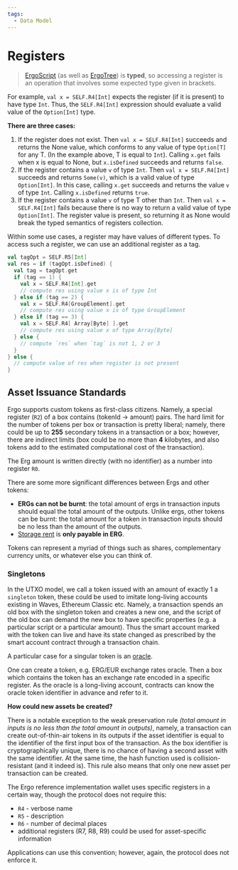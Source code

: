 ```yaml
---
tags:
  - Data Model
---
```

# Registers

> [ErgoScript](/dev/scs/ergoscript) (as well as [ErgoTree](/dev/scs/ergotree)) is **typed**, so accessing a register is an operation that involves some expected type given in brackets. 

    
For example, `val x = SELF.R4[Int]` expects the register (if it is present) to have type `Int`.  Thus, the `SELF.R4[Int]` expression should evaluate a valid value of the `Option[Int]` type.


**There are three cases:**

1. If the register does not exist. Then `val x = SELF.R4[Int]` succeeds and returns the None value, which conforms to any value of type `Option[T]` for any T. (In the example above, T is equal to `Int`). Calling `x.get` fails when x is equal to None, but `x.isDefined` succeeds and returns `false`.
2. If the register contains a value `v` of type `Int`. Then `val x = SELF.R4[Int]` succeeds and returns `Some(v)`, which is a valid value of type `Option[Int]`. In this case, calling `x.get` succeeds and returns the value `v` of type `Int`. Calling `x.isDefined` returns `true`.
3. If the register contains a value `v` of type T other than `Int`. Then `val x = SELF.R4[Int]` fails because there is no way to return a valid value of type `Option[Int]`. The register value is present, so returning it as None would break the typed semantics of registers collection.
    
Within some use cases, a register may have values of different types. To access such a register, we can use an additional register as a tag.

```scala
val tagOpt = SELF.R5[Int]
val res = if (tagOpt.isDefined) {
  val tag = tagOpt.get
  if (tag == 1) {
    val x = SELF.R4[Int].get
    // compute res using value x is of type Int
  } else if (tag == 2) {
    val x = SELF.R4[GroupElement].get
    // compute res using value x is of type GroupElement
  } else if (tag == 3) {
    val x = SELF.R4[ Array[Byte] ].get
    // compute res using value x of type Array[Byte]
  } else {
    // compute `res` when `tag` is not 1, 2 or 3
  }
} else {
  // compute value of res when register is not present
}
```

## Asset Issuance Standards 

Ergo supports custom tokens as first-class citizens. Namely, a special register (`R2`) of a box contains (tokenId -> amount) pairs. The hard limit for the number of tokens per box or transaction is pretty liberal; namely, there could be up to **255** secondary tokens in a transaction or a box; however, there are indirect limits (box could be no more than **4** kilobytes, and also tokens add to the estimated computational cost of the transaction).

The Erg amount is written directly (with no identifier) as a number into register `R0`. 

There are some more significant differences between Ergs and other tokens:

* **ERGs can not be burnt**: the total amount of ergs in transaction inputs should equal the total amount of the outputs. Unlike ergs, other tokens can be burnt: the total amount for a token in transaction inputs should be no less than the amount of the outputs.
* [Storage rent](/mining/rent) is **only payable in ERG**.

Tokens can represent a myriad of things such as shares, complementary currency units, or whatever else you can think of. 

### Singletons

In the UTXO model, we call a token issued with an amount of exactly 1 a `singleton` token, these could be used to imitate long-living accounts existing in Waves, Ethereum Classic etc. Namely, a transaction spends an old box with the singleton token and creates a new one, and the script of the old box can demand the new box to have specific properties (e.g. a particular script or a particular amount). Thus the smart account marked with the token can live and have its state changed as prescribed by the smart account contract through a transaction chain. 

A particular case for a singular token is an [oracle](oracles.md). 

One can create a token, e.g. ERG/EUR exchange rates oracle. Then a box which contains the token has an exchange rate encoded in a specific register. As the oracle is a long-living account, contracts can know the oracle token identifier in advance and refer to it. 

**How could new assets be created?**

There is a notable exception to the weak preservation rule *(total amount in inputs is no less than the total amount in outputs)*,  namely, a transaction can create out-of-thin-air tokens in its outputs if the asset identifier is equal to the identifier of the first input box of the transaction. As the box identifier is cryptographically unique, there is no chance of having a second asset with the same identifier. At the same time, the hash function used is collision-resistant (and it indeed is). This rule also means that only one new asset per transaction can be created. 

The Ergo reference implementation wallet uses specific registers in a certain way, though the protocol does not require this: 

* `R4` - verbose name
* `R5` - description
* `R6` - number of decimal places
* additional registers (R7, R8, R9) could be used for asset-specific information 

Applications can use this convention; however, again, the protocol does not enforce it.
